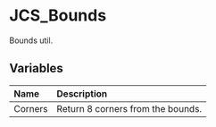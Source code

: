 # JCS_Bounds

Bounds util.

## Variables

| Name    | Description                       |
|:--------|:----------------------------------|
| Corners | Return 8 corners from the bounds. |
